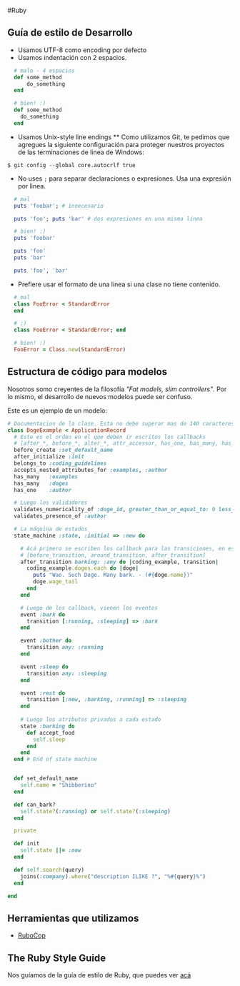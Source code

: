 #Ruby
## Guía de estilo de Desarrollo

* Usamos UTF-8 como encoding por defecto
* Usamos indentación con 2 espacios.
```ruby
  # malo - 4 espacios
  def some_method
      do_something
  end

  # bien! :)
  def some_method
    do_something
  end
```
* Usamos Unix-style line endings
** Como utilizamos Git, te pedimos que agregues la siguiente configuración para proteger nuestros proyectos de las terminaciones de linea de Windows:
```
$ git config --global core.autocrlf true
```
* No uses `;` para separar declaraciones o expresiones. Usa una expresión por linea.
```ruby
  # mal
  puts 'foobar'; # innecesario

  puts 'foo'; puts 'bar' # dos expresiones en una misma linea

  # bien! :)
  puts 'foobar'

  puts 'foo'
  puts 'bar'

  puts 'foo', 'bar'
```
* Prefiere usar el formato de una linea si una clase no tiene contenido.
```ruby
  # mal
  class FooError < StandardError
  end

  # ;)
  class FooError < StandardError; end

  # bien! :)
  FooError = Class.new(StandardError)
```

## Estructura de código para modelos
Nosotros somo creyentes de la filosofía *"Fat models, slim controllers"*. Por lo mismo, el desarrollo de nuevos modelos puede ser confuso.

Este es un ejemplo de un modelo:

```ruby
# Documentacion de la clase. Esta no debe superar mas de 140 caracteres.
class DogeExample < ApplicationRecord
  # Este es el orden en el que deben ir escritos los callbacks
  # [after_*, before_*, alter_*, attr_accessor, has_one, has_many, has_and_belongs...]
  before_create :set_default_name
  after_initialize :init
  belongs_to :coding_guidelines
  accepts_nested_attributes_for :examples, :author
  has_many   :examples
  has_many   :doges
  has_one    :author

  # Luego los validadores
  validates_numericality_of :doge_id, greater_than_or_equal_to: 0 less_than_or_equal_to: 999, allow_blank: true
  validates_presence_of :author

  # La máquina de estados
  state_machine :state, :initial => :new do

    # Acá primero se escriben los callback para las transiciones, en este orden
    # [before_transition, around_transition, after_transition]  
    after_transition barking: :any do |coding_example, transition|
      coding_example.doges.each do |doge|
        puts "Wao. Such Doge. Many bark. - (#{doge.name})"
        doge.wage_tail
      end
    end

    # Luego de los callback, vienen los eventos
    event :bark do
      transition [:running, :sleeping] => :bark
    end

    event :bother do
      transition any: :running
    end

    event :sleep do
      transition any: :sleeping
    end

    event :rest do
      transition [:new, :barking, :running] => :sleeping
    end
  
    # Luego los atributos privados a cada estado
    state :barking do
      def accept_food
        self.sleep
      end
    end
  end # End of state machine


  def set_default_name
    self.name = "Shibberino"
  end

  def can_bark?
    self.state?(:running) or self.state?(:sleeping)
  end

  private

  def init
    self.state ||= :new
  end

  def self.search(query)
    joins(:company).where("description ILIKE ?", "%#{query}%")
  end

end
```


## Herramientas que utilizamos
* [RuboCop](https://github.com/bbatsov/rubocop)

## The Ruby Style Guide

Nos guíamos de la guía de estilo de Ruby, que puedes ver [acá](https://github.com/alemohamad/ruby-style-guide)
